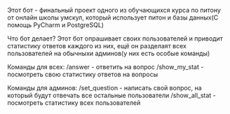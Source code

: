 Этот бот - финальный проект одного из обучающихся курса по питону от онлайн школы умскул, который использует питон и базы данных(С помощь PyCharm и PostgreSQL)

Что бот делает?
Этот бот опрашивает своих пользователей и приводит статистику ответов каждого из них, ещё он разделаят всех пользователей на обычныхи админов(у них есть особые команды)

Команды для всех:
/answer - ответить на вопрос
/show_my_stat - посмотреть свою статистику ответов на вопросы

Команды для админов:
/set_question - написать свой вопрос, на который будут отвечать все остальные пользователи
/show_all_stat - посмотреть статистику всех пользователей
